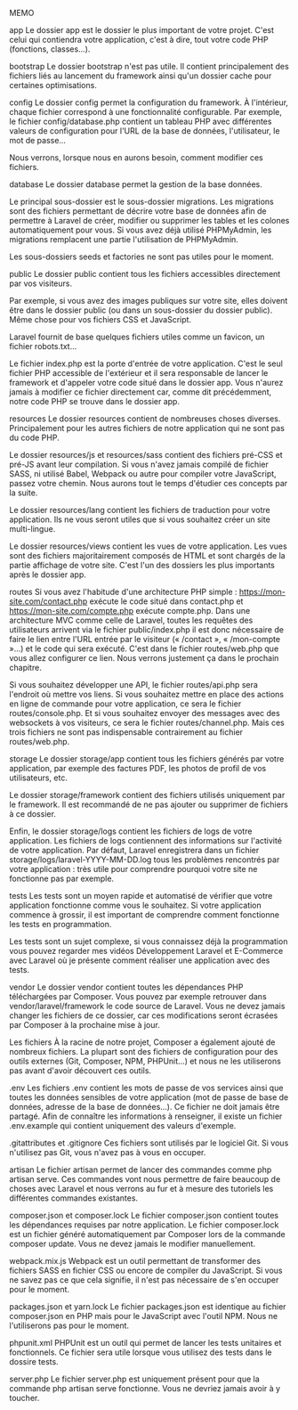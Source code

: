 MEMO

app
Le dossier app est le dossier le plus important de votre projet. C'est celui qui contiendra votre application, c'est à dire, tout votre code PHP (fonctions, classes…).

bootstrap
Le dossier bootstrap n'est pas utile. Il contient principalement des fichiers liés au lancement du framework ainsi qu'un dossier cache pour certaines optimisations.

config
Le dossier config permet la configuration du framework. À l'intérieur, chaque fichier correspond à une fonctionnalité configurable. Par exemple, le fichier config/database.php contient un tableau PHP avec différentes valeurs de configuration pour l'URL de la base de données, l'utilisateur, le mot de passe…

Nous verrons, lorsque nous en aurons besoin, comment modifier ces fichiers.

database
Le dossier database permet la gestion de la base données.

Le principal sous-dossier est le sous-dossier migrations. Les migrations sont des fichiers permettant de décrire votre base de données afin de permettre à Laravel de créer, modifier ou supprimer les tables et les colones automatiquement pour vous. Si vous avez déjà utilisé PHPMyAdmin, les migrations remplacent une partie l'utilisation de PHPMyAdmin.

Les sous-dossiers seeds et factories ne sont pas utiles pour le moment.

public
Le dossier public contient tous les fichiers accessibles directement par vos visiteurs.

Par exemple, si vous avez des images publiques sur votre site, elles doivent être dans le dossier public (ou dans un sous-dossier du dossier public). Même chose pour vos fichiers CSS et JavaScript.

Laravel fournit de base quelques fichiers utiles comme un favicon, un fichier robots.txt…

Le fichier index.php est la porte d'entrée de votre application. C'est le seul fichier PHP accessible de l'extérieur et il sera responsable de lancer le framework et d'appeler votre code situé dans le dossier app. Vous n'aurez jamais à modifier ce fichier directement car, comme dit précédemment, notre code PHP se trouve dans le dossier app.

resources
Le dossier resources contient de nombreuses choses diverses. Principalement pour les autres fichiers de notre application qui ne sont pas du code PHP.

Le dossier resources/js et resources/sass contient des fichiers pré-CSS et pré-JS avant leur compilation. Si vous n'avez jamais compilé de fichier SASS, ni utilisé Babel, Webpack ou autre pour compiler votre JavaScript, passez votre chemin. Nous aurons tout le temps d'étudier ces concepts par la suite.

Le dossier resources/lang contient les fichiers de traduction pour votre application. Ils ne vous seront utiles que si vous souhaitez créer un site multi-lingue.

Le dossier resources/views contient les vues de votre application. Les vues sont des fichiers majoritairement composés de HTML et sont chargés de la partie affichage de votre site. C'est l'un des dossiers les plus importants après le dossier app.

routes
Si vous avez l'habitude d'une architecture PHP simple : https://mon-site.com/contact.php exécute le code situé dans contact.php et https://mon-site.com/compte.php exécute compte.php. Dans une architecture MVC comme celle de Laravel, toutes les requêtes des utilisateurs arrivent via le fichier public/index.php il est donc nécessaire de faire le lien entre l'URL entrée par le visiteur (« /contact », « /mon-compte »…) et le code qui sera exécuté. C'est dans le fichier routes/web.php que vous allez configurer ce lien. Nous verrons justement ça dans le prochain chapitre.

Si vous souhaitez développer une API, le fichier routes/api.php sera l'endroit où mettre vos liens. Si vous souhaitez mettre en place des actions en ligne de commande pour votre application, ce sera le fichier routes/console.php. Et si vous souhaitez envoyer des messages avec des websockets à vos visiteurs, ce sera le fichier routes/channel.php. Mais ces trois fichiers ne sont pas indispensable contrairement au fichier routes/web.php.

storage
Le dossier storage/app contient tous les fichiers générés par votre application, par exemple des factures PDF, les photos de profil de vos utilisateurs, etc.

Le dossier storage/framework contient des fichiers utilisés uniquement par le framework. Il est recommandé de ne pas ajouter ou supprimer de fichiers à ce dossier.

Enfin, le dossier storage/logs contient les fichiers de logs de votre application. Les fichiers de logs contiennent des informations sur l'activité de votre application. Par défaut, Laravel enregistrera dans un fichier storage/logs/laravel-YYYY-MM-DD.log tous les problèmes rencontrés par votre application : très utile pour comprendre pourquoi votre site ne fonctionne pas par exemple.

tests
Les tests sont un moyen rapide et automatisé de vérifier que votre application fonctionne comme vous le souhaitez. Si votre application commence à grossir, il est important de comprendre comment fonctionne les tests en programmation.

Les tests sont un sujet complexe, si vous connaissez déjà la programmation vous pouvez regarder mes vidéos Développement Laravel et E-Commerce avec Laravel où je présente comment réaliser une application avec des tests.

vendor
Le dossier vendor contient toutes les dépendances PHP téléchargées par Composer. Vous pouvez par exemple retrouver dans vendor/laravel/framework le code source de Laravel. Vous ne devez jamais changer les fichiers de ce dossier, car ces modifications seront écrasées par Composer à la prochaine mise à jour.

Les fichiers
À la racine de notre projet, Composer a également ajouté de nombreux fichiers. La plupart sont des fichiers de configuration pour des outils externes (Git, Composer, NPM, PHPUnit…) et nous ne les utiliserons pas avant d'avoir découvert ces outils.

.env
Les fichiers .env contient les mots de passe de vos services ainsi que toutes les données sensibles de votre application (mot de passe de base de données, adresse de la base de données…). Ce fichier ne doit jamais être partagé. Afin de connaître les informations à renseigner, il existe un fichier .env.example qui contient uniquement des valeurs d'exemple.

.gitattributes et .gitignore
Ces fichiers sont utilisés par le logiciel Git. Si vous n'utilisez pas Git, vous n'avez pas à vous en occuper.

artisan
Le fichier artisan permet de lancer des commandes comme php artisan serve. Ces commandes vont nous permettre de faire beaucoup de choses avec Laravel et nous verrons au fur et à mesure des tutoriels les différentes commandes existantes.

composer.json et composer.lock
Le fichier composer.json contient toutes les dépendances requises par notre application. Le fichier composer.lock est un fichier généré automatiquement par Composer lors de la commande composer update. Vous ne devez jamais le modifier manuellement.

webpack.mix.js
Webpack est un outil permettant de transformer des fichiers SASS en fichier CSS ou encore de compiler du JavaScript. Si vous ne savez pas ce que cela signifie, il n'est pas nécessaire de s'en occuper pour le moment.

packages.json et yarn.lock
Le fichier packages.json est identique au fichier composer.json en PHP mais pour le JavaScript avec l'outil NPM. Nous ne l'utiliserons pas pour le moment.

phpunit.xml
PHPUnit est un outil qui permet de lancer les tests unitaires et fonctionnels. Ce fichier sera utile lorsque vous utilisez des tests dans le dossire tests.

server.php
Le fichier server.php est uniquement présent pour que la commande php artisan serve fonctionne. Vous ne devriez jamais avoir à y toucher.
